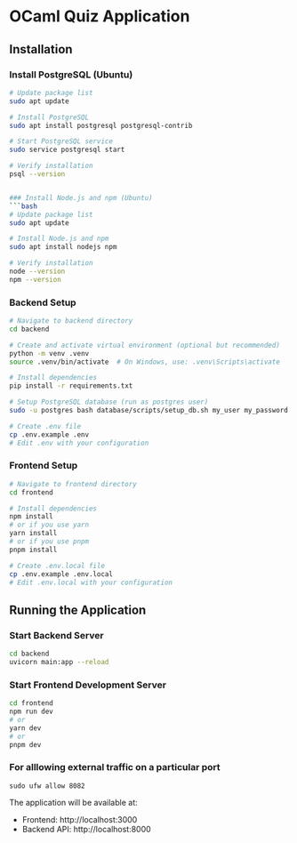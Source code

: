 # OCaml Quiz Application

## Installation

### Install PostgreSQL (Ubuntu)
```bash
# Update package list
sudo apt update

# Install PostgreSQL
sudo apt install postgresql postgresql-contrib

# Start PostgreSQL service
sudo service postgresql start

# Verify installation
psql --version


### Install Node.js and npm (Ubuntu)
```bash
# Update package list
sudo apt update

# Install Node.js and npm
sudo apt install nodejs npm

# Verify installation
node --version
npm --version
```

### Backend Setup
```bash
# Navigate to backend directory
cd backend

# Create and activate virtual environment (optional but recommended)
python -m venv .venv
source .venv/bin/activate  # On Windows, use: .venv\Scripts\activate

# Install dependencies
pip install -r requirements.txt

# Setup PostgreSQL database (run as postgres user)
sudo -u postgres bash database/scripts/setup_db.sh my_user my_password

# Create .env file
cp .env.example .env
# Edit .env with your configuration
```

### Frontend Setup
```bash
# Navigate to frontend directory
cd frontend

# Install dependencies
npm install
# or if you use yarn
yarn install
# or if you use pnpm
pnpm install

# Create .env.local file
cp .env.example .env.local
# Edit .env.local with your configuration
```

## Running the Application

### Start Backend Server
```bash
cd backend
uvicorn main:app --reload
```

### Start Frontend Development Server
```bash
cd frontend
npm run dev
# or
yarn dev
# or
pnpm dev
```

### For alllowing external traffic on a particular port
```
sudo ufw allow 8082
```

The application will be available at:
- Frontend: http://localhost:3000
- Backend API: http://localhost:8000